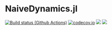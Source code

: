 # NaiveDynamics.jl
[![Build status (Github Actions)](https://github.com/sylvaticus/NaiveDynamics.jl/workflows/CI/badge.svg)](https://github.com/sylvaticus/NaiveDynamics.jl/actions)
[![codecov.io](http://codecov.io/github/sylvaticus/NaiveDynamics.jl/coverage.svg?branch=main)](http://codecov.io/github/sylvaticus/NaiveDynamics.jl?branch=main)
[![](https://img.shields.io/badge/docs-stable-blue.svg)](https://gwenbiophys.github.io/NaiveDynamics.jl/stable)
[![](https://img.shields.io/badge/docs-dev-blue.svg)](https://gwenbiophys.github.io/NaiveDynamics.jl/dev)
